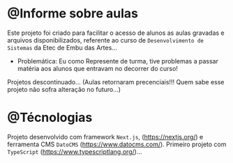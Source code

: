 # @Informe sobre aulas

Este projeto foi criado para facilitar o acesso de alunos as aulas gravadas e arquivos disponibilizados,
referente ao curso de `Desenvolvimento de Sistemas` da Etec de Embu das Artes...

- Problemática: Eu como Represente de turma, tive problemas a passar matéria aos alunos que entravam no decorrer do curso!

Projetos descontinuado... (Aulas retornaram precenciais!!! Quem sabe esse projeto não sofra alteração no futuro...)

# @Técnologias

Projeto desenvolvido com framework `Next.js`, (https://nextjs.org/) e ferramenta CMS `DatoCMS` (https://www.datocms.com/). Primeiro projeto com `TypeScript` (https://www.typescriptlang.org/)...

